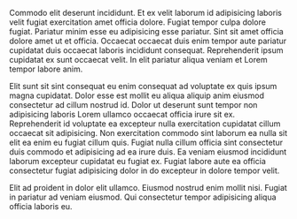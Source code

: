 Commodo elit deserunt incididunt. Et ex velit laborum id adipisicing laboris velit fugiat exercitation amet officia dolore. Fugiat tempor culpa dolore fugiat. Pariatur minim esse eu adipisicing esse pariatur. Sint sit amet officia dolore amet ut et officia. Occaecat occaecat duis enim tempor aute pariatur cupidatat duis occaecat laboris incididunt consequat. Reprehenderit ipsum cupidatat ex sunt occaecat velit. In elit pariatur aliqua veniam et Lorem tempor labore anim.

Elit sunt sit sint consequat eu enim consequat ad voluptate ex quis ipsum magna cupidatat. Dolor esse est mollit eu aliqua aliquip anim eiusmod consectetur ad cillum nostrud id. Dolor ut deserunt sunt tempor non adipisicing laboris Lorem ullamco occaecat officia irure sit ex. Reprehenderit id voluptate ea excepteur nulla exercitation cupidatat cillum occaecat sit adipisicing. Non exercitation commodo sint laborum ea nulla sit elit ea enim eu fugiat cillum quis. Fugiat nulla cillum officia sint consectetur duis commodo et adipisicing ad ea irure duis. Ea veniam eiusmod incididunt laborum excepteur cupidatat eu fugiat ex. Fugiat labore aute ea officia consectetur fugiat adipisicing dolor in do excepteur in dolore tempor velit.

Elit ad proident in dolor elit ullamco. Eiusmod nostrud enim mollit nisi. Fugiat in pariatur ad veniam eiusmod. Qui consectetur tempor adipisicing aliqua officia laboris eu.
